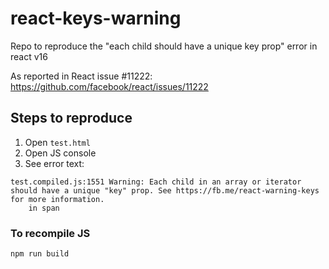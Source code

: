 # react-keys-warning
Repo to reproduce the "each child should have a unique key prop" error in react v16

As reported in React issue #11222: https://github.com/facebook/react/issues/11222

## Steps to reproduce
1. Open `test.html`
2. Open JS console
3. See error text:
```
test.compiled.js:1551 Warning: Each child in an array or iterator should have a unique "key" prop. See https://fb.me/react-warning-keys for more information.
    in span
```

### To recompile JS
```bash
npm run build
```

